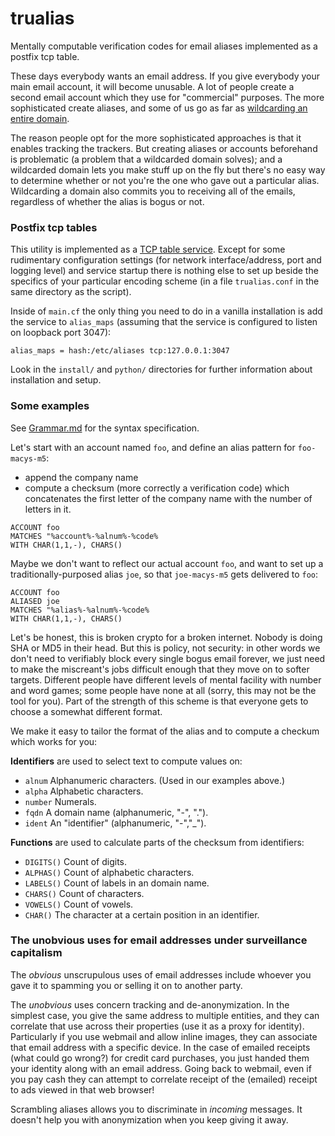 # trualias
Mentally computable verification codes for email aliases implemented as a postfix tcp table.

These days everybody wants an email address. If you give everybody your main email account, it will become unusable. A lot of people create a second email account which they use for "commercial" purposes. The more sophisticated create aliases, and some of us go as far as [wildcarding an entire domain](https://lewman.blog/2019/09/02/why-i-have-over-one-thousand-personal-email-addresses/).

The reason people opt for the more sophisticated approaches is that it enables tracking the trackers. But creating aliases or accounts beforehand is problematic (a problem that a wildcarded domain solves); and a wildcarded domain lets you make stuff up on the fly but there's no easy way to determine whether or not you're the one who gave out a particular alias. Wildcarding a domain also commits you to receiving all of the emails, regardless of whether the alias is bogus or not.

### Postfix tcp tables

This utility is implemented as a [TCP table service](http://www.postfix.org/tcp_table.5.html). Except for some rudimentary configuration settings (for network interface/address, port and logging level) and service startup there is nothing else to set up beside the specifics of your particular encoding scheme (in a file `trualias.conf` in the same directory as the script).

Inside of `main.cf` the only thing you need to do in a vanilla installation is add the service to `alias_maps` (assuming that the service is configured to listen on loopback port 3047):

```
alias_maps = hash:/etc/aliases tcp:127.0.0.1:3047
```

Look in the `install/` and `python/` directories for further information about installation and setup.

### Some examples

See [Grammar.md](https://github.com/m3047/trualias/blob/master/Grammar.md) for the syntax specification.

Let's start with an account named `foo`, and define an alias pattern for `foo-macys-m5`:

* append the company name
* compute a checksum (more correctly a verification code) which concatenates the first letter of the company name with the number of letters in it.

```
ACCOUNT foo
MATCHES "%account%-%alnum%-%code%
WITH CHAR(1,1,-), CHARS()
```

Maybe we don't want to reflect our actual account `foo`, and want to set up a traditionally-purposed alias `joe`, so that `joe-macys-m5` gets delivered to `foo`:

```
ACCOUNT foo
ALIASED joe
MATCHES "%alias%-%alnum%-%code%
WITH CHAR(1,1,-), CHARS()
```

Let's be honest, this is broken crypto for a broken internet. Nobody is doing SHA or MD5 in their head. But this is policy, not security: in other words we don't need to verifiably block every single bogus email forever, we just need to make the miscreant's jobs difficult enough that they move on to softer targets. Different people have different levels of mental facility with number and word games; some people have none at all (sorry, this may not be the tool for you). Part of the strength of this scheme is that everyone gets to choose a somewhat different format.

We make it easy to tailor the format of the alias and to compute a checkum which works for you:

**Identifiers** are used to select text to compute values on:

* `alnum` Alphanumeric characters. (Used in our examples above.)
* `alpha` Alphabetic characters.
* `number` Numerals.
* `fqdn` A domain name (alphanumeric, "-", ".").
* `ident` An "identifier" (alphanumeric, "-","_").

**Functions** are used to calculate parts of the checksum from identifiers:

* `DIGITS()` Count of digits.
* `ALPHAS()` Count of alphabetic characters.
* `LABELS()` Count of labels in an domain name.
* `CHARS()` Count of characters.
* `VOWELS()` Count of vowels.
* `CHAR()` The character at a certain position in an identifier.

### The unobvious uses for email addresses under surveillance capitalism

The _obvious_ unscrupulous uses of email addresses include whoever you gave it to spamming you or selling it on to another party.

The _unobvious_ uses concern tracking and de-anonymization. In the simplest case, you give the same address to multiple entities, and they can correlate that use across their properties (use it as a proxy for identity). Particularly if you use webmail and allow inline images, they can associate that email address with a specific device. In the case of emailed receipts (what could go wrong?) for credit card purchases, you just handed them your identity along with an email address. Going back to webmail, even if you pay cash they can attempt to correlate receipt of the (emailed) receipt to ads viewed in that web browser!

Scrambling aliases allows you to discriminate in _incoming_ messages. It doesn't help you with anonymization when you keep giving it away.
